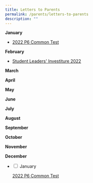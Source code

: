 ```yaml
---
title: Letters to Parents
permalink: /parents/letters-to-parents
description: ""
---
```

**January**
<ul>
<li><a href="https://andersonpri.moe.edu.sg/qql/slot/u196/2022/2022%20P6%20Class%20Tests.pdf" target="_blank" rel="noopener">2022 P6 Common Test</a></li>
</ul>

**February**
<ul>
<li><a href="https://youtu.be/Xzjbbn3H3tg" target="">Student Leaders' Investiture 2022</a></li>
	</ul>

**March**

**April**

**May**

**June**

**July**

**August**

**September**

**October**

**November**

**December**

<ul class="jekyllcodex_accordion">
  <li>
    <input type="checkbox" id="accordion1">
    <label for="accordion1">January</label>
    <div>
      <p><a href="https://andersonpri.moe.edu.sg/qql/slot/u196/2022/2022%20P6%20Class%20Tests.pdf" target="_blank" rel="noopener">2022 P6 Common Test</a></p>
    </div>
	</li>